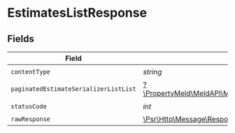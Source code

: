 # EstimatesListResponse


## Fields

| Field                                                                                                                                  | Type                                                                                                                                   | Required                                                                                                                               | Description                                                                                                                            |
| -------------------------------------------------------------------------------------------------------------------------------------- | -------------------------------------------------------------------------------------------------------------------------------------- | -------------------------------------------------------------------------------------------------------------------------------------- | -------------------------------------------------------------------------------------------------------------------------------------- |
| `contentType`                                                                                                                          | *string*                                                                                                                               | :heavy_check_mark:                                                                                                                     | N/A                                                                                                                                    |
| `paginatedEstimateSerializerListList`                                                                                                  | [?\PropertyMeld\MeldAPI\Models\Shared\PaginatedEstimateSerializerListList](../../models/shared/PaginatedEstimateSerializerListList.md) | :heavy_minus_sign:                                                                                                                     | N/A                                                                                                                                    |
| `statusCode`                                                                                                                           | *int*                                                                                                                                  | :heavy_check_mark:                                                                                                                     | N/A                                                                                                                                    |
| `rawResponse`                                                                                                                          | [\Psr\Http\Message\ResponseInterface](https://www.php-fig.org/psr/psr-7/#33-psrhttpmessageresponseinterface)                           | :heavy_minus_sign:                                                                                                                     | N/A                                                                                                                                    |
